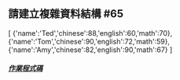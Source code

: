 ## 請建立複雜資料結構 #65
[
    {'name':'Ted','chinese':88,'english':60,'math':70},
    {'name':'Tom','chinese':90,'english':72,'math':59},
    {'name':'Amy','chinese':82,'english':90,'math':67}
]
##### [作業程式碼](https://github.com/TedTian0502/Ted_window/blob/main/%E7%B5%90%E6%A7%8B/_complex.ipynb)